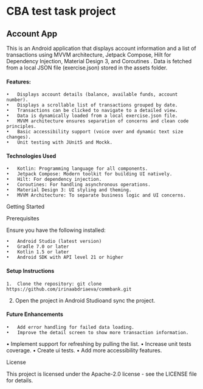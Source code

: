 # CBA test task project
## Account App
This is an Android application that displays account information and a list of transactions using MVVM architecture, Jetpack Compose, Hilt for Dependency Injection, Material Design 3, and Coroutines . Data is fetched from a local JSON file (exercise.json) stored in the assets folder.

 #### Features: 
	•	Displays account details (balance, available funds, account number).
	•	Displays a scrollable list of transactions grouped by date.
	•	Transactions can be clicked to navigate to a detailed view.
	•	Data is dynamically loaded from a local exercise.json file.
	•	MVVM architecture ensures separation of concerns and clean code principles.
	•	Basic accessibility support (voice over and dynamic text size changes).
	•	Unit testing with JUnit5 and Mockk.

#### Technologies Used

	•	Kotlin: Programming language for all components.
	•	Jetpack Compose: Modern toolkit for building UI natively.
	•	Hilt: For dependency injection.
	•	Coroutines: For handling asynchronous operations.
	•	Material Design 3: UI styling and theming.
	•	MVVM Architecture: To separate business logic and UI concerns.

Getting Started

Prerequisites

Ensure you have the following installed:

	•	Android Studio (latest version)
	•	Gradle 7.0 or later
	•	Kotlin 1.5 or later
	•	Android SDK with API level 21 or higher

#### Setup Instructions

	1.	Clone the repository: git clone https://github.com/irinaabdriaeva/commbank.git
  2.	Open the project in Android Studioand sync the project.

#### Future Enhancements

	•	Add error handling for failed data loading.
	•	Improve the detail screen to show more transaction information.
  •	Implement support for refreshing by pulling the list.
  •	Increase unit tests coverage.
  •	Create ui tests.
	•	Add more accessibility features.

License

This project is licensed under the Apache-2.0 license - see the LICENSE file for details.

